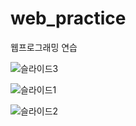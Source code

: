 # web_practice
웹프로그래밍 연습

![슬라이드3](https://user-images.githubusercontent.com/72932028/142865158-447ba86d-d79e-4df6-b88d-ef72edff1cbe.JPG)



![슬라이드1](https://user-images.githubusercontent.com/72932028/142865101-1070789a-e657-4777-b328-c6b720c30b32.JPG)


![슬라이드2](https://user-images.githubusercontent.com/72932028/142865107-94b95490-b434-4c54-875e-e759851973dd.JPG)

